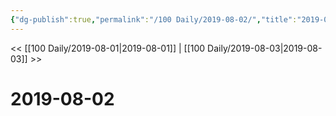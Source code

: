 ```yaml
---
{"dg-publish":true,"permalink":"/100 Daily/2019-08-02/","title":"2019-08-02","created":"2023-03-27T17:24:45.003+08:00","updated":"2023-03-27T17:24:50.121+08:00"}
---
```



<< [[100 Daily/2019-08-01\|2019-08-01]] | [[100 Daily/2019-08-03\|2019-08-03]] >>

# 2019-08-02
